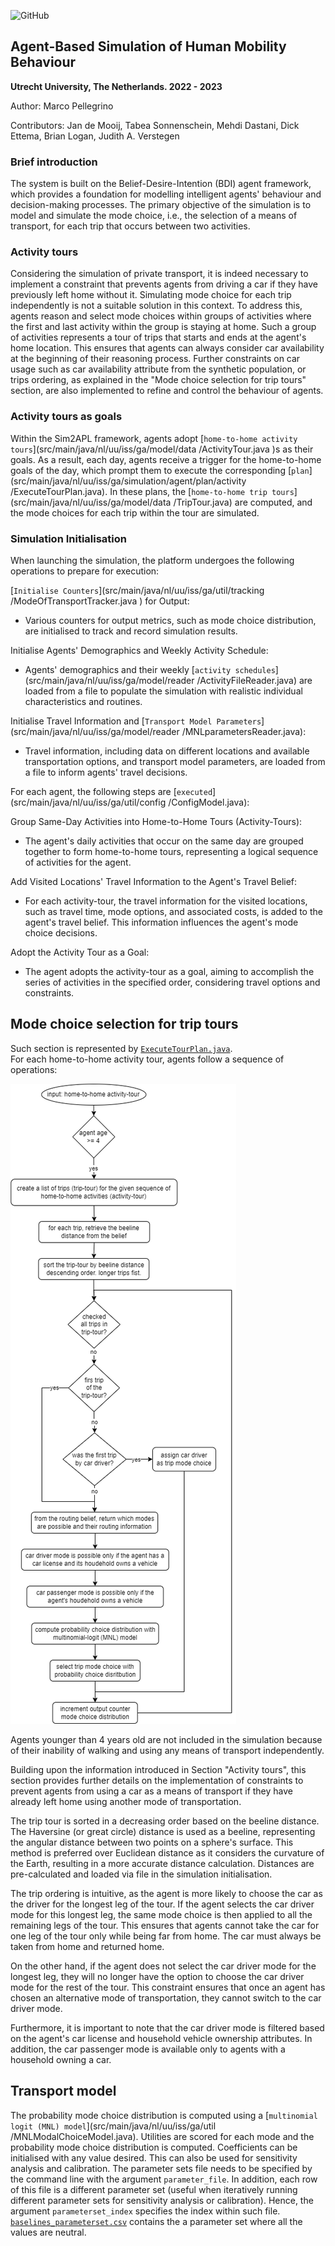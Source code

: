 ![GitHub](https://img.shields.io/badge/license-GPL--3.0-blue)

## Agent-Based Simulation of Human Mobility Behaviour

**Utrecht University, The Netherlands. 2022 - 2023**

Author: Marco Pellegrino

Contributors: Jan de Mooij, Tabea Sonnenschein, Mehdi Dastani, Dick Ettema, Brian Logan, Judith A. Verstegen

### Brief introduction

The system is built on the Belief-Desire-Intention (BDI) agent framework, which provides a foundation for modelling intelligent agents' behaviour and decision-making processes. The primary objective of the simulation is to model and simulate the mode choice, i.e., the selection of a means of transport, for each trip that occurs between two activities.

### Activity tours

Considering the simulation of private transport, it is indeed necessary to implement a constraint that prevents agents from driving a car if they have previously left home without it. Simulating mode choice for each trip independently is not a suitable solution in this context. To address this, agents reason and select mode choices within groups of activities where the first and last activity within the group is staying at home. Such a group of activities represents a tour of trips that starts and ends at the agent's home location. This ensures that agents can always consider car availability at the beginning of their reasoning process. Further constraints on car usage such as car availability attribute from the synthetic population, or trips ordering, as explained in the "Mode choice selection for trip tours" section, are also implemented to refine and control the behaviour of agents.

### Activity tours as goals

Within the Sim2APL framework, agents adopt [`home-to-home activity tours`](src/main/java/nl/uu/iss/ga/model/data
/ActivityTour.java
)s as their goals. As a result, each day, agents receive a trigger for the home-to-home goals of the day, which prompt them to execute the corresponding [`plan`](src/main/java/nl/uu/iss/ga/simulation/agent/plan/activity
/ExecuteTourPlan.java). In these plans, the [`home-to-home trip tours`](src/main/java/nl/uu/iss/ga/model/data
/TripTour.java) are computed, and the mode choices for each trip within the tour are simulated.

### Simulation Initialisation

When launching the simulation, the platform undergoes the following operations to prepare for execution:

[`Initialise Counters`](src/main/java/nl/uu/iss/ga/util/tracking
/ModeOfTransportTracker.java
) for Output:

*   Various counters for output metrics, such as mode choice distribution, are initialised to track and record simulation results.

Initialise Agents' Demographics and Weekly Activity Schedule:

*   Agents' demographics and their weekly [`activity schedules`](src/main/java/nl/uu/iss/ga/model/reader
/ActivityFileReader.java) are loaded from a file to populate the simulation with realistic individual characteristics and routines.

Initialise Travel Information and [`Transport Model Parameters`](src/main/java/nl/uu/iss/ga/model/reader
/MNLparametersReader.java):

*   Travel information, including data on different locations and available transportation options, and transport model parameters, are loaded from a file to inform agents' travel decisions.

For each agent, the following steps are [`executed`](src/main/java/nl/uu/iss/ga/util/config
/ConfigModel.java):

Group Same-Day Activities into Home-to-Home Tours (Activity-Tours):

*   The agent's daily activities that occur on the same day are grouped together to form home-to-home tours, representing a logical sequence of activities for the agent.

Add Visited Locations' Travel Information to the Agent's Travel Belief:

*   For each activity-tour, the travel information for the visited locations, such as travel time, mode options, and associated costs, is added to the agent's travel belief. This information influences the agent's mode choice decisions.

Adopt the Activity Tour as a Goal:

*   The agent adopts the activity-tour as a goal, aiming to accomplish the series of activities in the specified order, considering travel options and constraints.

## Mode choice selection for trip tours

Such section is represented by [`ExecuteTourPlan.java`](src/main/java/nl/uu/iss/ga/simulation/agent/plan/activity/ExecuteTourPlan.java).  
For each home-to-home activity tour, agents follow a sequence of operations:

![](simulation_process.png)

Agents younger than 4 years old are not included in the simulation because of their inability of walking and using any means of transport independently.

Building upon the information introduced in Section "Activity tours", this section provides further details on the implementation of constraints to prevent agents from using a car as a means of transport if they have already left home using another mode of transportation.

The trip tour is sorted in a decreasing order based on the beeline distance. The Haversine (or great circle) distance is used as a beeline, representing the angular distance between two points on a sphere's surface. This method is preferred over Euclidean distance as it considers the curvature of the Earth, resulting in a more accurate distance calculation. Distances are pre-calculated and loaded via file in the simulation initialisation.

The trip ordering is intuitive, as the agent is more likely to choose the car as the driver for the longest leg of the tour. If the agent selects the car driver mode for this longest leg, the same mode choice is then applied to all the remaining legs of the tour. This ensures that agents cannot take the car for one leg of the tour only while being far from home. The car must always be taken from home and returned home.

On the other hand, if the agent does not select the car driver mode for the longest leg, they will no longer have the option to choose the car driver mode for the rest of the tour. This constraint ensures that once an agent has chosen an alternative mode of transportation, they cannot switch to the car driver mode.

Furthermore, it is important to note that the car driver mode is filtered based on the agent's car license and household vehicle ownership attributes. In addition, the car passenger mode is available only to agents with a household owning a car.

## Transport model
The probability mode choice distribution is computed using a [`multinomial logit (MNL) model`](src/main/java/nl/uu/iss/ga/util
/MNLModalChoiceModel.java). Utilities are scored for each mode and the probability mode choice distribution is computed.
Coefficients can be initialised with any value desired. This can also be used for sensitivity analysis and calibration.
The parameter sets file needs to be specified by the command line with the argument `parameter_file`. In addition, each row of this file is a different parameter set (useful when iteratively running different parameter sets for sensitivity analysis or calibration). Hence, the argument `parameterset_index` specifies the index within such file.
[`baselines_parameterset.csv`](src/main/resources/baseline_parameterset/parameterset.csv) contains the a parameter set where all the values are neutral. 